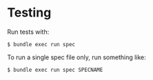 # Testing

Run tests with:

    $ bundle exec run spec

To run a single spec file only, run something like:

    $ bundle exec run spec SPECNAME

